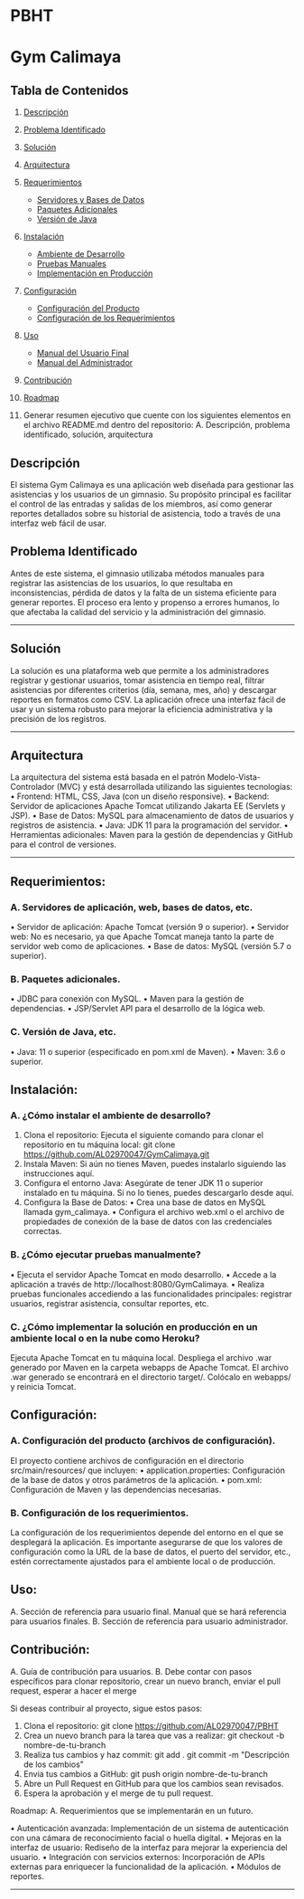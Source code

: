 # PBHT
# Gym Calimaya

## Tabla de Contenidos

1. [Descripción](#Descripción)
2. [Problema Identificado](#problema-identificado)
3. [Solución](#solución)
4. [Arquitectura](#arquitectura)
5. [Requerimientos](#requerimientos)
   - [Servidores y Bases de Datos](#servidores-y-bases-de-datos)
   - [Paquetes Adicionales](#paquetes-adicionales)
   - [Versión de Java](#versión-de-java)
6. [Instalación](#instalación)
   - [Ambiente de Desarrollo](#cómo-instalar-el-ambiente-de-desarrollo)
   - [Pruebas Manuales](#cómo-ejecutar-pruebas-manualmente)
   - [Implementación en Producción](#cómo-implementar-la-solución-en-producción)
7. [Configuración](#configuración)
   - [Configuración del Producto](#configuración-del-producto)
   - [Configuración de los Requerimientos](#configuración-de-los-requerimientos)
8. [Uso](#uso)
   - [Manual del Usuario Final](#manual-del-usuario-final)
   - [Manual del Administrador](#manual-del-administrador)
9. [Contribución](#contribución)
10. [Roadmap](#roadmap)




1.	Generar resumen ejecutivo que cuente con los siguientes elementos en el archivo README.md dentro del repositorio:
A.	Descripción, problema identificado, solución, arquitectura

## Descripción
El sistema Gym Calimaya es una aplicación web diseñada para gestionar las asistencias y los usuarios de un gimnasio. Su propósito principal es facilitar el control de las entradas y salidas de los miembros, así como generar reportes detallados sobre su historial de asistencia, todo a través de una interfaz web fácil de usar.
## Problema Identificado
Antes de este sistema, el gimnasio utilizaba métodos manuales para registrar las asistencias de los usuarios, lo que resultaba en inconsistencias, pérdida de datos y la falta de un sistema eficiente para generar reportes. El proceso era lento y propenso a errores humanos, lo que afectaba la calidad del servicio y la administración del gimnasio.
___
## Solución
La solución es una plataforma web que permite a los administradores registrar y gestionar usuarios, tomar asistencia en tiempo real, filtrar asistencias por diferentes criterios (día, semana, mes, año) y descargar reportes en formatos como CSV. La aplicación ofrece una interfaz fácil de usar y un sistema robusto para mejorar la eficiencia administrativa y la precisión de los registros.
___
## Arquitectura
La arquitectura del sistema está basada en el patrón Modelo-Vista-Controlador (MVC) y está desarrollada utilizando las siguientes tecnologías:
•	Frontend: HTML, CSS, Java (con un diseño responsive).
•	Backend: Servidor de aplicaciones Apache Tomcat utilizando Jakarta EE (Servlets y JSP).
•	Base de Datos: MySQL para almacenamiento de datos de usuarios y registros de asistencia.
•	Java: JDK 11 para la programación del servidor.
•	Herramientas adicionales: Maven para la gestión de dependencias y GitHub para el control de versiones.
___


## Requerimientos:
### A.	Servidores de aplicación, web, bases de datos, etc.
•	Servidor de aplicación: Apache Tomcat (versión 9 o superior).
•	Servidor web: No es necesario, ya que Apache Tomcat maneja tanto la parte de servidor web como de aplicaciones.
•	Base de datos: MySQL (versión 5.7 o superior).

### B.	Paquetes adicionales.
•	JDBC para conexión con MySQL.
•	Maven para la gestión de dependencias.
•	JSP/Servlet API para el desarrollo de la lógica web.

### C.	Versión de Java, etc.
•	Java: 11 o superior (especificado en pom.xml de Maven).
•	Maven: 3.6 o superior.


## Instalación:
### A.	¿Cómo instalar el ambiente de desarrollo?
1.	Clona el repositorio:
Ejecuta el siguiente comando para clonar el repositorio en tu máquina local:
git clone https://github.com/AL02970047/GymCalimaya.git
2.	Instala Maven: Si aún no tienes Maven, puedes instalarlo siguiendo las instrucciones aquí.
3.	Configura el entorno Java: Asegúrate de tener JDK 11 o superior instalado en tu máquina. Si no lo tienes, puedes descargarlo desde aquí.
4.	Configura la Base de Datos:
•	Crea una base de datos en MySQL llamada gym_calimaya.
•	Configura el archivo web.xml o el archivo de propiedades de conexión de la base de datos con las credenciales correctas.

### B.	¿Cómo ejecutar pruebas manualmente?
•	Ejecuta el servidor Apache Tomcat en modo desarrollo.
•	Accede a la aplicación a través de http://localhost:8080/GymCalimaya.
•	Realiza pruebas funcionales accediendo a las funcionalidades principales: registrar usuarios, registrar asistencia, consultar reportes, etc.

### C.	¿Cómo implementar la solución en producción en un ambiente local o en la nube como Heroku?
Ejecuta Apache Tomcat en tu máquina local.
Despliega el archivo .war generado por Maven en la carpeta webapps de Apache Tomcat.
El archivo .war generado se encontrará en el directorio target/. Colócalo en webapps/ y reinicia Tomcat.

## Configuración:
### A.	Configuración del producto (archivos de configuración).
El proyecto contiene archivos de configuración en el directorio src/main/resources/ que incluyen:
•	application.properties: Configuración de la base de datos y otros parámetros de la aplicación.
•	pom.xml: Configuración de Maven y las dependencias necesarias.

### B.	Configuración de los requerimientos.
La configuración de los requerimientos depende del entorno en el que se desplegará la aplicación. Es importante asegurarse de que los valores de configuración como la URL de la base de datos, el puerto del servidor, etc., estén correctamente ajustados para el ambiente local o de producción.


## Uso:
A.	Sección de referencia para usuario final. Manual que se hará referencia para usuarios finales.
B.	Sección de referencia para usuario administrador.


## Contribución:
A.	Guía de contribución para usuarios.
B.	Debe contar con pasos específicos para clonar repositorio, crear un nuevo branch, enviar el pull request, esperar a hacer el merge

Si deseas contribuir al proyecto, sigue estos pasos:
1.	Clona el repositorio:
git clone https://github.com/AL02970047/PBHT
2.	Crea un nuevo branch para la tarea que vas a realizar:
git checkout -b nombre-de-tu-branch
3.	Realiza tus cambios y haz commit:
git add .
git commit -m "Descripción de los cambios"
4.	Envia tus cambios a GitHub:
git push origin nombre-de-tu-branch
5.	Abre un Pull Request en GitHub para que los cambios sean revisados.
6.	Espera la aprobación y el merge de tu pull request.


Roadmap:
A.	Requerimientos que se implementarán en un futuro.

•	Autenticación avanzada: Implementación de un sistema de autenticación con una cámara de reconocimiento facial o huella digital.
•	Mejoras en la interfaz de usuario: Rediseño de la interfaz para mejorar la experiencia del usuario.
•	Integración con servicios externos: Incorporación de APIs externas para enriquecer la funcionalidad de la aplicación.
•	Módulos de reportes.



---
